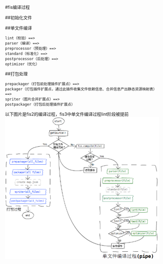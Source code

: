 #fis编译过程

##初始化文件

##单文件编译

	lint（校验）==> 
	parser（编译）==> 
	preprocessor（预处理）==> 
	standard（标准化）==> 
	postprocessor（后处理）==> 
	optimizer（优化）

##打包处理

	prepackager（打包前处理插件扩展点）==>
	packager（打包插件扩展点，通过此插件收集文件依赖信息、合并信息产出静态资源映射表）==>
	spriter（图片合并扩展点）==>
	postpackager（打包后处理插件扩展点）

以下图片是fis2的编译过程，fis3中单文件编译过程lint阶段被提前	
![图例](https://raw.githubusercontent.com/fouber/fis-wiki-img/master/workflow.png)
	

